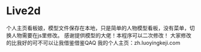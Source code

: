 # Live2d
个人主页看板娘，模型文件保存在本地，只是简单的人物模型看板，没有菜单，切换人物需要在js里修改。
感谢提供模型的大佬！本程序可以二次修改！
大家修改的比我好的可不可以让我借鉴借鉴QAQ
我的个人主页：zh.luoyingkeji.com
